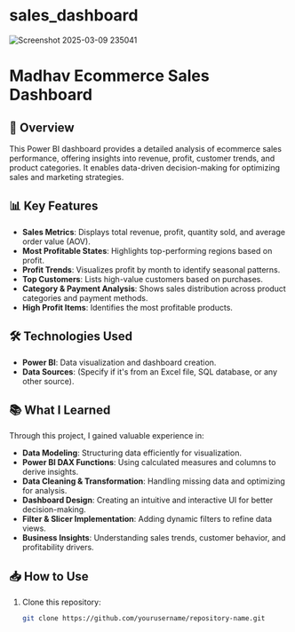 # sales_dashboard


![Screenshot 2025-03-09 235041](https://github.com/user-attachments/assets/3219f1e6-ae1e-48c3-9ca8-44c84b9a6558)



# Madhav Ecommerce Sales Dashboard  

## 📌 Overview  
This Power BI dashboard provides a detailed analysis of ecommerce sales performance, offering insights into revenue, profit, customer trends, and product categories. It enables data-driven decision-making for optimizing sales and marketing strategies.  

## 📊 Key Features  
- **Sales Metrics**: Displays total revenue, profit, quantity sold, and average order value (AOV).  
- **Most Profitable States**: Highlights top-performing regions based on profit.  
- **Profit Trends**: Visualizes profit by month to identify seasonal patterns.  
- **Top Customers**: Lists high-value customers based on purchases.  
- **Category & Payment Analysis**: Shows sales distribution across product categories and payment methods.  
- **High Profit Items**: Identifies the most profitable products.  

## 🛠️ Technologies Used  
- **Power BI**: Data visualization and dashboard creation.  
- **Data Sources**: (Specify if it's from an Excel file, SQL database, or any other source).  

## 📚 What I Learned  
Through this project, I gained valuable experience in:  
- **Data Modeling**: Structuring data efficiently for visualization.  
- **Power BI DAX Functions**: Using calculated measures and columns to derive insights.  
- **Data Cleaning & Transformation**: Handling missing data and optimizing for analysis.  
- **Dashboard Design**: Creating an intuitive and interactive UI for better decision-making.  
- **Filter & Slicer Implementation**: Adding dynamic filters to refine data views.  
- **Business Insights**: Understanding sales trends, customer behavior, and profitability drivers.  

## 📥 How to Use  
1. Clone this repository:  
   ```bash
   git clone https://github.com/yourusername/repository-name.git

